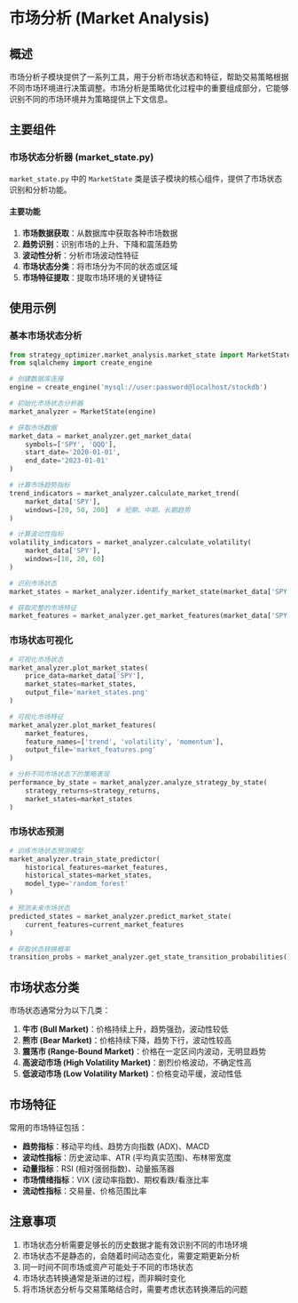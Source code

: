 # 市场分析 (Market Analysis)

## 概述

市场分析子模块提供了一系列工具，用于分析市场状态和特征，帮助交易策略根据不同市场环境进行决策调整。市场分析是策略优化过程中的重要组成部分，它能够识别不同的市场环境并为策略提供上下文信息。

## 主要组件

### 市场状态分析器 (market_state.py)

`market_state.py` 中的 `MarketState` 类是该子模块的核心组件，提供了市场状态识别和分析功能。

#### 主要功能

1. **市场数据获取**：从数据库中获取各种市场数据
2. **趋势识别**：识别市场的上升、下降和震荡趋势
3. **波动性分析**：分析市场波动性特征
4. **市场状态分类**：将市场分为不同的状态或区域
5. **市场特征提取**：提取市场环境的关键特征

## 使用示例

### 基本市场状态分析

```python
from strategy_optimizer.market_analysis.market_state import MarketState
from sqlalchemy import create_engine

# 创建数据库连接
engine = create_engine('mysql://user:password@localhost/stockdb')

# 初始化市场状态分析器
market_analyzer = MarketState(engine)

# 获取市场数据
market_data = market_analyzer.get_market_data(
    symbols=['SPY', 'QQQ'],
    start_date='2020-01-01',
    end_date='2023-01-01'
)

# 计算市场趋势指标
trend_indicators = market_analyzer.calculate_market_trend(
    market_data['SPY'],
    windows=[20, 50, 200]  # 短期、中期、长期趋势
)

# 计算波动性指标
volatility_indicators = market_analyzer.calculate_volatility(
    market_data['SPY'],
    windows=[10, 20, 60]
)

# 识别市场状态
market_states = market_analyzer.identify_market_state(market_data['SPY'])

# 获取完整的市场特征
market_features = market_analyzer.get_market_features(market_data['SPY'])
```

### 市场状态可视化

```python
# 可视化市场状态
market_analyzer.plot_market_states(
    price_data=market_data['SPY'],
    market_states=market_states,
    output_file='market_states.png'
)

# 可视化市场特征
market_analyzer.plot_market_features(
    market_features,
    feature_names=['trend', 'volatility', 'momentum'],
    output_file='market_features.png'
)

# 分析不同市场状态下的策略表现
performance_by_state = market_analyzer.analyze_strategy_by_state(
    strategy_returns=strategy_returns,
    market_states=market_states
)
```

### 市场状态预测

```python
# 训练市场状态预测模型
market_analyzer.train_state_predictor(
    historical_features=market_features,
    historical_states=market_states,
    model_type='random_forest'
)

# 预测未来市场状态
predicted_states = market_analyzer.predict_market_state(
    current_features=current_market_features
)

# 获取状态转换概率
transition_probs = market_analyzer.get_state_transition_probabilities()
```

## 市场状态分类

市场状态通常分为以下几类：

1. **牛市 (Bull Market)**：价格持续上升，趋势强劲，波动性较低
2. **熊市 (Bear Market)**：价格持续下降，趋势下行，波动性较高
3. **震荡市 (Range-Bound Market)**：价格在一定区间内波动，无明显趋势
4. **高波动市场 (High Volatility Market)**：剧烈价格波动，不确定性高
5. **低波动市场 (Low Volatility Market)**：价格变动平缓，波动性低

## 市场特征

常用的市场特征包括：

- **趋势指标**：移动平均线、趋势方向指数 (ADX)、MACD
- **波动性指标**：历史波动率、ATR (平均真实范围)、布林带宽度
- **动量指标**：RSI (相对强弱指数)、动量振荡器
- **市场情绪指标**：VIX (波动率指数)、期权看跌/看涨比率
- **流动性指标**：交易量、价格范围比率

## 注意事项

1. 市场状态分析需要足够长的历史数据才能有效识别不同的市场环境
2. 市场状态不是静态的，会随着时间动态变化，需要定期更新分析
3. 同一时间不同市场或资产可能处于不同的市场状态
4. 市场状态转换通常是渐进的过程，而非瞬时变化
5. 将市场状态分析与交易策略结合时，需要考虑状态转换滞后的问题 